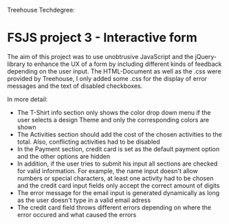 Treehouse Techdegree:
# FSJS project 3 - Interactive form

The aim of this project was to use unobtrusive JavaScript and the jQuery-library to enhance the UX of a form by including different kinds of feedback depending on the user input. The HTML-Document as well as the .css were provided by Treehouse, I only added some .css for the display of error messages and the text of disabled checkboxes.

 In more detail:
 - The T-Shirt info section only shows the color drop down menu if the user selects a design Theme and only the corresponding colors are shown
 - The Activities section should add the cost of the chosen activities to the total. Also, conflicting activities had to be disabled
 - In the Payment section, credit card is set as the default payment option and the other options are hidden
 - In addition, if the user tries to submit his input all sections are checked for valid information. For example, the name input doesn't allow
  numbers or special characters, at least one activity had to be chosen and the credit card input fields only accept the correct amount of digits
 - The error message for the email input is generated dynamically as long as the user doesn't type in a valid email adress
 - The credit card field throws different errors depending on where the error occured and what caused the errors
